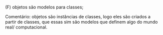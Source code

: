(F) objetos são modelos para classes;

Comentário: objetos são instâncias de classes, logo eles são criados a partir de classes,
que essas sim são modelos que definem algo do mundo real/ computacional.
